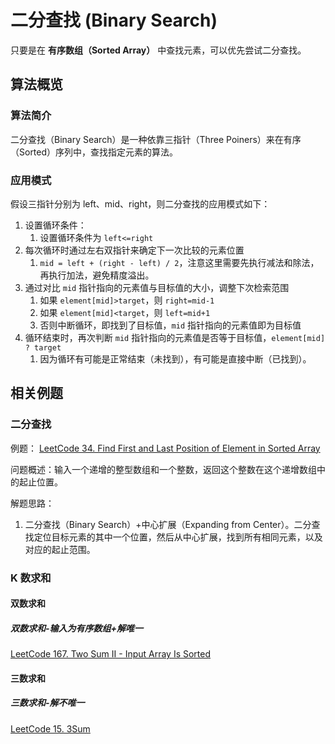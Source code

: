 # 二分查找 (Binary Search)

只要是在 **有序数组（Sorted Array）** 中查找元素，可以优先尝试二分查找。

## 算法概览

### 算法简介

二分查找（Binary Search）是一种依靠三指针（Three Poiners）来在有序（Sorted）序列中，查找指定元素的算法。


### 应用模式

假设三指针分别为 left、mid、right，则二分查找的应用模式如下：

1. 设置循环条件：
	1. 设置循环条件为 `left<=right` 
2. 每次循环时通过左右双指针来确定下一次比较的元素位置
	1. `mid = left + (right - left) / 2`，注意这里需要先执行减法和除法，再执行加法，避免精度溢出。 
3. 通过对比 `mid` 指针指向的元素值与目标值的大小，调整下次检索范围
	1. 如果 `element[mid]>target`，则 `right=mid-1`
	2. 如果 `element[mid]<target`，则 `left=mid+1`
	3. 否则中断循环，即找到了目标值，`mid` 指针指向的元素值即为目标值
4. 循环结束时，再次判断 `mid` 指针指向的元素值是否等于目标值，`element[mid] ? target`
	1. 因为循环有可能是正常结束（未找到），有可能是直接中断（已找到）。

## 相关例题

### 二分查找

例题：
[LeetCode 34. Find First and Last Position of Element in Sorted Array](https://leetcode.com/problems/find-first-and-last-position-of-element-in-sorted-array/)

问题概述：输入一个递增的整型数组和一个整数，返回这个整数在这个递增数组中的起止位置。

解题思路：
1. 二分查找（Binary Search）+中心扩展（Expanding from Center）。二分查找定位目标元素的其中一个位置，然后从中心扩展，找到所有相同元素，以及对应的起止范围。

### K 数求和

#### 双数求和

##### 双数求和-输入为有序数组+解唯一

[LeetCode 167. Two Sum II - Input Array Is Sorted](https://leetcode.com/problems/two-sum-ii-input-array-is-sorted/)

#### 三数求和

##### 三数求和-解不唯一

[LeetCode 15. 3Sum](https://leetcode.com/problems/3sum/)



